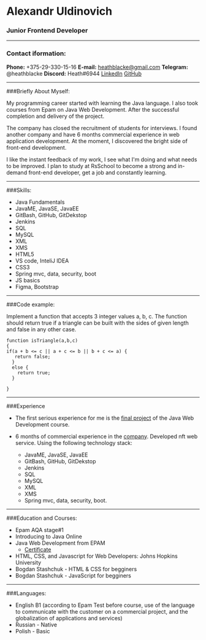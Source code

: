 # Alexandr Uldinovich

### Junior Frontend Developer


---


### Contact iformation:

**Phone:** +375-29-330-15-16
**E-mail:** heathblacke@gmail.com
**Telegram:** @heathblacke
**Discord:** Heath#6944
[LinkedIn](https://www.linkedin.com/in/alexandr-uldinovich-126224226/)
[GitHub](https://github.com/heathblacke)

---


###Briefly About Myself: 

My programming career started with learning the Java language. I also took courses from Epam on Java Web Development. After the successful completion and delivery of the project. 

The company has closed the recruitment of students for interviews. I found another company and have 6 months commercial experience in web application development. At the moment, I discovered the bright side of front-end development. 

I like the instant feedback of my work, I see what I'm doing and what needs to be improved. I plan to study at RsSchool to become a strong and in-demand front-end developer, get a job and constantly learning.


---

###Skills:
* Java Fundamentals
* JavaME, JavaSE, JavaEE
* GitBash, GitHub, GitDekstop
* Jenkins
* SQL
* MySQL 
* XML
* XMS
* HTML5
* VS code, InteliJ IDEA 
* CSS3
* Spring mvc, data, security, boot
* JS basics
* Figma, Bootstrap

---

###Code example: 

Implement a function that accepts 3 integer values a, b, c. The function should return true if a triangle can be built with the sides of given length and false in any other case.

```
function isTriangle(a,b,c)
{
if(a + b <= c || a + c <= b || b + c <= a) {
   return false;
  }
  else {
    return true;
  }

}

```

---

###Experience

* The first serious experience for me is the [final project](https://github.com/heathblacke/FinalProject) of the Java Web Development course.

* 6 months of commercial experience in the [company](https://www.linkedin.com/company/apvb/). Developed nft web service. Using the following technology stack:
    + JavaME, JavaSE, JavaEE
    + GitBash, GitHub, GitDekstop
    + Jenkins
    + SQL
    + MySQL 
    + XML
    + XMS
    + Spring mvc, data, security, boot.

---

###Education and Courses:
* Epam AQA stage#1
* Introducing to Java Online
* Java Web Development from EPAM
    + [Certificate](https://certificates.epam.com/certificates/0ca05724-eba8-4290-80e8-a8c6609ac555)
* HTML, CSS, and Javascript for Web Developers: Johns Hopkins University
* Bogdan Stashchuk - HTML & CSS for begginers
* Bogdan Stashchuk - JavaScript for begginers

---

###Languages: 

* English B1 (according to Epam Test before course, use of the language to communicate with the customer on a commercial project, and the globalization of applications and services)
* Russian - Native
* Polish - Basic
